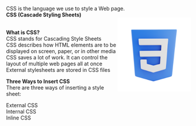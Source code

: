 CSS is the language we use to style a Web page.<br>
**CSS (Cascade Styling Sheets)** <br>
<img align='right' src="./css3.png" height='200px'>
<br>

**What is CSS?**<br>
CSS stands for Cascading Style Sheets<br>
CSS describes how HTML elements are to be displayed on screen, paper, or in other media<br>
CSS saves a lot of work. It can control the layout of multiple web pages all at once<br>
External stylesheets are stored in CSS files<br>

**Three Ways to Insert CSS**<br>
There are three ways of inserting a style sheet:<br>

External CSS<br>
Internal CSS<br>
Inline CSS<br>
